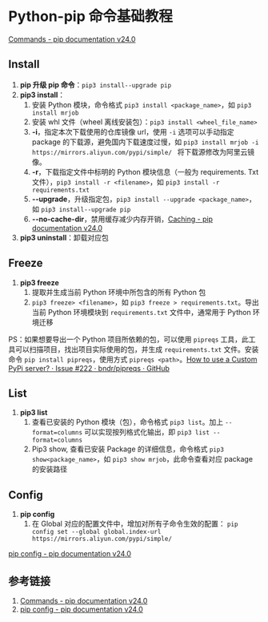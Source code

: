 # Python-pip 命令基础教程

[Commands - pip documentation v24.0](https://pip.pypa.io/en/stable/cli/)

## Install

1. **pip 升级 pip 命令**：`pip3 install--upgrade pip`
2. **pip3 install**：
	1. 安装 Python 模块，命令格式 `pip3 install <package_name>`，如 `pip3 install mrjob`
	2. 安装 whl 文件（wheel 离线安装包）：`pip3 install <wheel_file_name>`
	3. **-i**，指定本次下载使用的仓库镜像 url，使用 `-i` 选项可以手动指定 package 的下载源，避免国内下载速度过慢，如 `pip3 install mrjob -i https://mirrors.aliyun.com/pypi/simple/ ` 将下载源修改为阿里云镜像。
	4. **-r**，下载指定文件中标明的 Python 模块信息（一般为 requirements. Txt 文件），`pip3 install -r <filename>`，如 `pip3 install -r requirements.txt`
	5. **--upgrade**，升级指定包，`pip3 install --upgrade <package_name>`，如 `pip3 install--upgrade pip`
	6. **--no-cache-dir**，禁用缓存减少内存开销，[Caching - pip documentation v24.0](https://pip.pypa.io/en/stable/topics/caching/)
3. **pip3 uninstall**：卸载对应包

## Freeze

1. **pip3 freeze**
	1. 提取并生成当前 Python 环境中所包含的所有 Python 包
	2. `pip3 freeze> <filename>`，如 `pip3 freeze > requirements.txt`。导出当前 Python 环境模块到 `requirements.txt` 文件中，通常用于 Python 环境迁移

PS：如果想要导出一个 Python 项目所依赖的包，可以使用 `pipreqs` 工具，此工具可以扫描项目，找出项目实际使用的包，并生成 `requirements.txt` 文件。安装命令 `pip install pipreqs`，使用方式 `pipreqs <path>`。[How to use a Custom PyPi server? · Issue #222 · bndr/pipreqs · GitHub](https://github.com/bndr/pipreqs/issues/222#issuecomment-1206003850)

## List

1. **pip3 list**
	1. 查看已安装的 Python 模块（包），命令格式 `pip3 list`。加上 `--format=columns` 可以实现按列格式化输出，即 `pip3 list --format=columns`
	2. Pip3 show, 查看已安装 Package 的详细信息，命令格式 `pip3 show<package_name>`，如 `pip3 show mrjob`，此命令查看对应 package 的安装路径

## Config

1. **pip config**
	1. 在 Global 对应的配置文件中，增加对所有子命令生效的配置： `pip config set --global global.index-url https://mirrors.aliyun.com/pypi/simple/`

[pip config - pip documentation v24.0](https://pip.pypa.io/en/stable/cli/pip_config/)

## 参考链接
1. [Commands - pip documentation v24.0](https://pip.pypa.io/en/stable/cli/)
2. [pip config - pip documentation v24.0](https://pip.pypa.io/en/stable/cli/pip_config/)